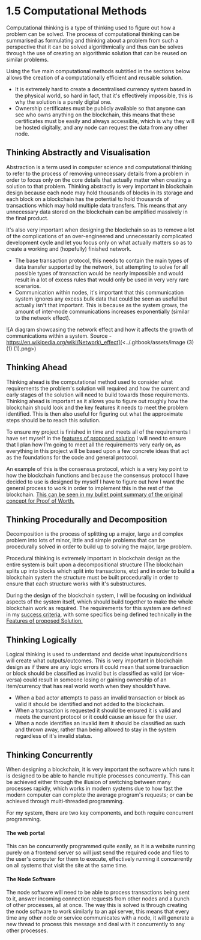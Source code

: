# 1.5 Computational Methods

Computational thinking is a type of thinking used to figure out how a problem can be solved. The process of computational thinking can be summarised as formulating and thinking about a problem from such a perspective that it can be solved algorithmically and thus can be solves through the use of creating an algorithmic solution that can be reused on similar problems.

Using the five main computational methods subtitled in the sections below allows the creation of a computationally efficient and reusable solution.

* It is extremely hard to create a decentralised currency system based in the physical world, so hard in fact, that it's effectively impossible, this is why the solution is a purely digital one.
* Ownership certificates must be publicly available so that anyone can see who owns anything on the blockchain, this means that these certificates must be easily and always accessible, which is why they will be hosted digitally, and any node can request the data from any other node.

## Thinking Abstractly and Visualisation

Abstraction is a term used in computer science and computational thinking to refer to the process of removing unnecessary details from a problem in order to focus only on the core details that actually matter when creating a solution to that problem. Thinking abstractly is very important in blockchain design because each node may hold thousands of blocks in its storage and each block on a blockchain has the potential to hold thousands of transactions which may hold multiple data transfers. This means that any unnecessary data stored on the blockchain can be amplified massively in the final product.

It's also very important when designing the blockchain so as to remove a lot of the complications of an over-engineered and unnecessarily complicated development cycle and let you focus only on what actually matters so as to create a working and (hopefully) finished network.&#x20;

* The base transaction protocol, this needs to contain the main types of data transfer supported by the network, but attempting to solve for all possible types of transaction would be nearly impossible and would result in a lot of excess rules that would only be used in very very rare scenarios.
* Communication within nodes, it's important that this communication system ignores any excess bulk data that could be seen as useful but actually isn't that important. This is because as the system grows, the amount of inter-node communications increases exponentially (similar to the network effect).



![A diagram showcasing the network effect and how it affects the growth of communications within a system. Source - https://en.wikipedia.org/wiki/Network\_effect](<../.gitbook/assets/image (3) (1) (1).png>)

## Thinking Ahead

Thinking ahead is the computational method used to consider what requirements the problem's solution will required and how the current and early stages of the solution will need to build towards those requirements. Thinking ahead is important as it allows you to figure out roughly how the blockchain should look and the key features it needs to meet the problem identified. This is then also useful for figuring out what the approximate steps should be to reach this solution.

To ensure my project is finished in time and meets all of the requirements I have set myself in the [features of proposed solution](1.4a-features-of-proposed-solution/1.4a-features-of-the-proposed-solution.md) I will need to ensure that I plan how I'm going to meet all the requirements very early on, as everything in this project will be based upon a few concrete ideas that act as the foundations for the code and general protocol.&#x20;

An example of this is the consensus protocol, which is a very key point to how the blockchain functions and because the consensus protocol I have decided to use is designed by myself I have to figure out how I want the general process to work in order to implement this in the rest of the blockchain. [This can be seen in my bullet point summary of the original concept for Proof of Worth.](1.4a-features-of-proposed-solution/1.4.1-the-protocol/2.5.3.1-proof-of-worth-the-bullet-point-summary..md)

## Thinking Procedurally and Decomposition

Decomposition is the process of splitting up a major, large and complex problem into lots of minor, little and simple problems that can be procedurally solved in order to build up to solving the major, large problem.

Procedural thinking is extremely important in blockchain design as the entire system is built upon a decompositional structure (The blockchain splits up into blocks which split into transactions, etc) and in order to build a blockchain system the structure must be built procedurally in order to ensure that each structure works with it's substructures.

During the design of the blockchain system, I will be focusing on individual aspects of the system itself, which should build together to make the whole blockchain work as required. The requirements for this system are defined in my [success criteria](1.5-success-criteria.md), with some specifics being defined technically in the[ Features of proposed Solution.](1.4a-features-of-proposed-solution/1.4a-features-of-the-proposed-solution.md)

## Thinking Logically

Logical thinking is used to understand and decide what inputs/conditions will create what outputs/outcomes. This is very important in blockchain design as if there are any logic errors it could mean that some transaction or block should be classified as invalid but is classified as valid (or vice-versa) could result in someone losing or gaining ownership of an item/currency that has real world worth when they shouldn't have.

* When a bad actor attempts to pass an invalid transaction or block as valid it should be identified and not added to the blockchain.
* When a transaction is requested it should be ensured it is valid and meets the current protocol or it could cause an issue for the user.
* When a node identifies an invalid item it should be classified as such and thrown away, rather than being allowed to stay in the system regardless of it's invalid status.

## Thinking Concurrently

When designing a blockchain, it is very important the software which runs it is designed to be able to handle multiple processes concurrently. This can be achieved either through the illusion of switching between many processes rapidly, which works in modern systems due to how fast the modern computer can complete the average program's requests; or can be achieved through multi-threaded programming.

For my system, there are two key components, and both require concurrent programming.

#### The web portal&#x20;

This can be concurrently programmed quite easily, as it is a website running purely on a frontend server so will just send the required code and files to the user's computer for them to execute, effectively running it concurrently on all systems that visit the site at the same time.

#### The Node Software

The node software will need to be able to process transactions being sent to it, answer incoming connection requests from other nodes and a bunch of other processes, all at once. The way this is solved is through creating the node software to work similarly to an api server, this means that every time any other node or service communicates with a node, it will generate a new thread to process this message and deal with it concurrently to any other processes.
